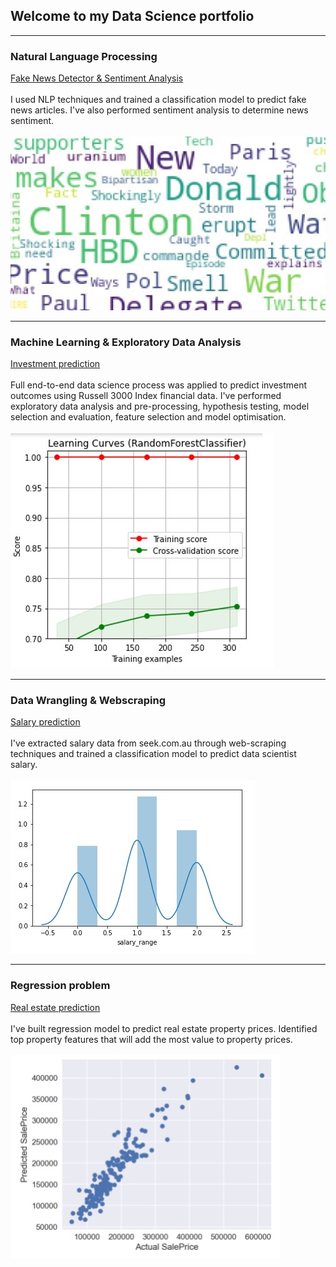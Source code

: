 ## Welcome to my Data Science portfolio

---

### Natural Language Processing

[Fake News Detector & Sentiment Analysis](/sample_page)<br>
<br>
I used NLP techniques and trained a classification model to predict fake news articles. I've also performed sentiment analysis to determine news sentiment.<br>
<br>
<img src="/images/word_cloud_small.jpg?raw=true"/> 

---

### Machine Learning & Exploratory Data Analysis 

[Investment prediction](/sample_page)<br>
<br>
Full end-to-end data science process was applied to predict investment outcomes using Russell 3000 Index financial data. I've performed exploratory data analysis and pre-processing, hypothesis testing, model selection and evaluation, feature selection and model optimisation.<br>
<br>
<img src="images/learn_curve.jpg?raw=true"/>

---

### Data Wrangling & Webscraping 

[Salary prediction](/sample_page)<br>
<br>
I've extracted salary data from seek.com.au through web-scraping techniques and trained a classification model to predict data scientist salary.<br>
<br>
<img src="images/salary.jpg?raw=true"/>

---

### Regression problem 

[Real estate prediction](/sample_page)<br>
<br>
I've built regression model to predict real estate property prices. Identified top property features that will add the most value to property prices.<br>
<br>
<img src="images/regression.jpg?raw=true"/>
